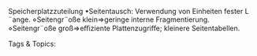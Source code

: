 Speicherplatzzuteilung
•Seitentausch:
Verwendung von Einheiten fester L ¨ange.
⋄Seitengr¨oße klein⇒geringe interne Fragmentierung.
⋄Seitengr¨oße groß⇒eﬃziente Plattenzugriﬀe; kleinere Seitentabellen.

   Tags & Topics:
   